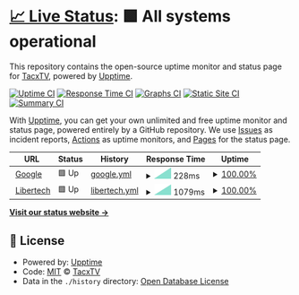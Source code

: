 # [📈 Live Status](https://status.tacxtv.fr): <!--live status--> **🟩 All systems operational**

This repository contains the open-source uptime monitor and status page for [TacxTV](tacxtv.fr), powered by [Upptime](https://github.com/upptime/upptime).

[![Uptime CI](https://github.com/tacxtv/fr.tacxtv.status/workflows/Uptime%20CI/badge.svg)](https://github.com/tacxtv/fr.tacxtv.status/actions?query=workflow%3A%22Uptime+CI%22)
[![Response Time CI](https://github.com/tacxtv/fr.tacxtv.status/workflows/Response%20Time%20CI/badge.svg)](https://github.com/tacxtv/fr.tacxtv.status/actions?query=workflow%3A%22Response+Time+CI%22)
[![Graphs CI](https://github.com/tacxtv/fr.tacxtv.status/workflows/Graphs%20CI/badge.svg)](https://github.com/tacxtv/fr.tacxtv.status/actions?query=workflow%3A%22Graphs+CI%22)
[![Static Site CI](https://github.com/tacxtv/fr.tacxtv.status/workflows/Static%20Site%20CI/badge.svg)](https://github.com/tacxtv/fr.tacxtv.status/actions?query=workflow%3A%22Static+Site+CI%22)
[![Summary CI](https://github.com/tacxtv/fr.tacxtv.status/workflows/Summary%20CI/badge.svg)](https://github.com/tacxtv/fr.tacxtv.status/actions?query=workflow%3A%22Summary+CI%22)

With [Upptime](https://upptime.js.org), you can get your own unlimited and free uptime monitor and status page, powered entirely by a GitHub repository. We use [Issues](https://github.com/tacxtv/fr.tacxtv.status/issues) as incident reports, [Actions](https://github.com/tacxtv/fr.tacxtv.status/actions) as uptime monitors, and [Pages](https://status.tacxtv.fr) for the status page.

<!--start: status pages-->
<!-- This summary is generated by Upptime (https://github.com/upptime/upptime) -->
<!-- Do not edit this manually, your changes will be overwritten -->
<!-- prettier-ignore -->
| URL | Status | History | Response Time | Uptime |
| --- | ------ | ------- | ------------- | ------ |
| <img alt="" src="https://icons.duckduckgo.com/ip3/google.fr.ico" height="13"> [Google](https://google.fr/) | 🟩 Up | [google.yml](https://github.com/tacxtv/fr.tacxtv.status/commits/HEAD/history/google.yml) | <details><summary><img alt="Response time graph" src="./graphs/google/response-time-week.png" height="20"> 228ms</summary><br><a href="https://status.tacxtv.fr/history/google"><img alt="Response time 228" src="https://img.shields.io/endpoint?url=https%3A%2F%2Fraw.githubusercontent.com%2Ftacxtv%2Ffr.tacxtv.status%2FHEAD%2Fapi%2Fgoogle%2Fresponse-time.json"></a><br><a href="https://status.tacxtv.fr/history/google"><img alt="24-hour response time 228" src="https://img.shields.io/endpoint?url=https%3A%2F%2Fraw.githubusercontent.com%2Ftacxtv%2Ffr.tacxtv.status%2FHEAD%2Fapi%2Fgoogle%2Fresponse-time-day.json"></a><br><a href="https://status.tacxtv.fr/history/google"><img alt="7-day response time 228" src="https://img.shields.io/endpoint?url=https%3A%2F%2Fraw.githubusercontent.com%2Ftacxtv%2Ffr.tacxtv.status%2FHEAD%2Fapi%2Fgoogle%2Fresponse-time-week.json"></a><br><a href="https://status.tacxtv.fr/history/google"><img alt="30-day response time 228" src="https://img.shields.io/endpoint?url=https%3A%2F%2Fraw.githubusercontent.com%2Ftacxtv%2Ffr.tacxtv.status%2FHEAD%2Fapi%2Fgoogle%2Fresponse-time-month.json"></a><br><a href="https://status.tacxtv.fr/history/google"><img alt="1-year response time 228" src="https://img.shields.io/endpoint?url=https%3A%2F%2Fraw.githubusercontent.com%2Ftacxtv%2Ffr.tacxtv.status%2FHEAD%2Fapi%2Fgoogle%2Fresponse-time-year.json"></a></details> | <details><summary><a href="https://status.tacxtv.fr/history/google">100.00%</a></summary><a href="https://status.tacxtv.fr/history/google"><img alt="All-time uptime 100.00%" src="https://img.shields.io/endpoint?url=https%3A%2F%2Fraw.githubusercontent.com%2Ftacxtv%2Ffr.tacxtv.status%2FHEAD%2Fapi%2Fgoogle%2Fuptime.json"></a><br><a href="https://status.tacxtv.fr/history/google"><img alt="24-hour uptime 100.00%" src="https://img.shields.io/endpoint?url=https%3A%2F%2Fraw.githubusercontent.com%2Ftacxtv%2Ffr.tacxtv.status%2FHEAD%2Fapi%2Fgoogle%2Fuptime-day.json"></a><br><a href="https://status.tacxtv.fr/history/google"><img alt="7-day uptime 100.00%" src="https://img.shields.io/endpoint?url=https%3A%2F%2Fraw.githubusercontent.com%2Ftacxtv%2Ffr.tacxtv.status%2FHEAD%2Fapi%2Fgoogle%2Fuptime-week.json"></a><br><a href="https://status.tacxtv.fr/history/google"><img alt="30-day uptime 100.00%" src="https://img.shields.io/endpoint?url=https%3A%2F%2Fraw.githubusercontent.com%2Ftacxtv%2Ffr.tacxtv.status%2FHEAD%2Fapi%2Fgoogle%2Fuptime-month.json"></a><br><a href="https://status.tacxtv.fr/history/google"><img alt="1-year uptime 100.00%" src="https://img.shields.io/endpoint?url=https%3A%2F%2Fraw.githubusercontent.com%2Ftacxtv%2Ffr.tacxtv.status%2FHEAD%2Fapi%2Fgoogle%2Fuptime-year.json"></a></details>
| <img alt="" src="https://icons.duckduckgo.com/ip3/libertech.fr.ico" height="13"> [Libertech](http://libertech.fr) | 🟩 Up | [libertech.yml](https://github.com/tacxtv/fr.tacxtv.status/commits/HEAD/history/libertech.yml) | <details><summary><img alt="Response time graph" src="./graphs/libertech/response-time-week.png" height="20"> 1079ms</summary><br><a href="https://status.tacxtv.fr/history/libertech"><img alt="Response time 1079" src="https://img.shields.io/endpoint?url=https%3A%2F%2Fraw.githubusercontent.com%2Ftacxtv%2Ffr.tacxtv.status%2FHEAD%2Fapi%2Flibertech%2Fresponse-time.json"></a><br><a href="https://status.tacxtv.fr/history/libertech"><img alt="24-hour response time 1079" src="https://img.shields.io/endpoint?url=https%3A%2F%2Fraw.githubusercontent.com%2Ftacxtv%2Ffr.tacxtv.status%2FHEAD%2Fapi%2Flibertech%2Fresponse-time-day.json"></a><br><a href="https://status.tacxtv.fr/history/libertech"><img alt="7-day response time 1079" src="https://img.shields.io/endpoint?url=https%3A%2F%2Fraw.githubusercontent.com%2Ftacxtv%2Ffr.tacxtv.status%2FHEAD%2Fapi%2Flibertech%2Fresponse-time-week.json"></a><br><a href="https://status.tacxtv.fr/history/libertech"><img alt="30-day response time 1079" src="https://img.shields.io/endpoint?url=https%3A%2F%2Fraw.githubusercontent.com%2Ftacxtv%2Ffr.tacxtv.status%2FHEAD%2Fapi%2Flibertech%2Fresponse-time-month.json"></a><br><a href="https://status.tacxtv.fr/history/libertech"><img alt="1-year response time 1079" src="https://img.shields.io/endpoint?url=https%3A%2F%2Fraw.githubusercontent.com%2Ftacxtv%2Ffr.tacxtv.status%2FHEAD%2Fapi%2Flibertech%2Fresponse-time-year.json"></a></details> | <details><summary><a href="https://status.tacxtv.fr/history/libertech">100.00%</a></summary><a href="https://status.tacxtv.fr/history/libertech"><img alt="All-time uptime 100.00%" src="https://img.shields.io/endpoint?url=https%3A%2F%2Fraw.githubusercontent.com%2Ftacxtv%2Ffr.tacxtv.status%2FHEAD%2Fapi%2Flibertech%2Fuptime.json"></a><br><a href="https://status.tacxtv.fr/history/libertech"><img alt="24-hour uptime 100.00%" src="https://img.shields.io/endpoint?url=https%3A%2F%2Fraw.githubusercontent.com%2Ftacxtv%2Ffr.tacxtv.status%2FHEAD%2Fapi%2Flibertech%2Fuptime-day.json"></a><br><a href="https://status.tacxtv.fr/history/libertech"><img alt="7-day uptime 100.00%" src="https://img.shields.io/endpoint?url=https%3A%2F%2Fraw.githubusercontent.com%2Ftacxtv%2Ffr.tacxtv.status%2FHEAD%2Fapi%2Flibertech%2Fuptime-week.json"></a><br><a href="https://status.tacxtv.fr/history/libertech"><img alt="30-day uptime 100.00%" src="https://img.shields.io/endpoint?url=https%3A%2F%2Fraw.githubusercontent.com%2Ftacxtv%2Ffr.tacxtv.status%2FHEAD%2Fapi%2Flibertech%2Fuptime-month.json"></a><br><a href="https://status.tacxtv.fr/history/libertech"><img alt="1-year uptime 100.00%" src="https://img.shields.io/endpoint?url=https%3A%2F%2Fraw.githubusercontent.com%2Ftacxtv%2Ffr.tacxtv.status%2FHEAD%2Fapi%2Flibertech%2Fuptime-year.json"></a></details>

<!--end: status pages-->

[**Visit our status website →**](https://status.tacxtv.fr)

## 📄 License

- Powered by: [Upptime](https://github.com/upptime/upptime)
- Code: [MIT](./LICENSE) © [TacxTV](tacxtv.fr)
- Data in the `./history` directory: [Open Database License](https://opendatacommons.org/licenses/odbl/1-0/)
